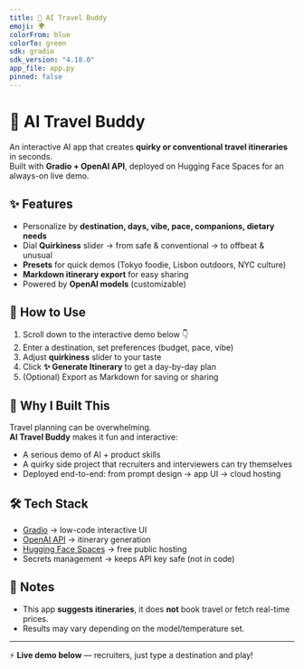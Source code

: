 ```yaml
---
title: 🧭 AI Travel Buddy
emoji: 🌍
colorFrom: blue
colorTo: green
sdk: gradio
sdk_version: "4.18.0"
app_file: app.py
pinned: false
---
```


# 🧭 AI Travel Buddy

An interactive AI app that creates **quirky or conventional travel itineraries** in seconds.  
Built with **Gradio + OpenAI API**, deployed on Hugging Face Spaces for an always-on live demo.  

## ✨ Features
- Personalize by **destination, days, vibe, pace, companions, dietary needs**
- Dial **Quirkiness** slider → from safe & conventional → to offbeat & unusual
- **Presets** for quick demos (Tokyo foodie, Lisbon outdoors, NYC culture)
- **Markdown itinerary export** for easy sharing
- Powered by **OpenAI models** (customizable)

## 🚀 How to Use
1. Scroll down to the interactive demo below 👇
2. Enter a destination, set preferences (budget, pace, vibe)
3. Adjust **quirkiness** slider to your taste
4. Click **✨ Generate Itinerary** to get a day-by-day plan
5. (Optional) Export as Markdown for saving or sharing

## 🎯 Why I Built This
Travel planning can be overwhelming.  
**AI Travel Buddy** makes it fun and interactive:
- A serious demo of AI + product skills
- A quirky side project that recruiters and interviewers can try themselves
- Deployed end-to-end: from prompt design → app UI → cloud hosting

## 🛠️ Tech Stack
- [Gradio](https://www.gradio.app/) → low-code interactive UI
- [OpenAI API](https://platform.openai.com/) → itinerary generation
- [Hugging Face Spaces](https://huggingface.co/spaces) → free public hosting
- Secrets management → keeps API key safe (not in code)

## 📌 Notes
- This app **suggests itineraries**, it does **not** book travel or fetch real-time prices.
- Results may vary depending on the model/temperature set.

---

⚡ **Live demo below** — recruiters, just type a destination and play!
